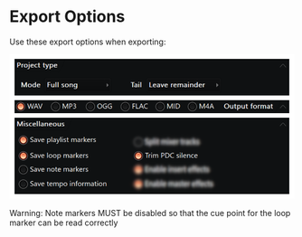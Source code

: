 # Export Options
Use these export options when exporting:

![format: WAV, Save playlist markers: YES, Save loop markers: YES, Save note markers: NO, Trim PDC silence: YES, Tail: Leave remainder, Mode: Full](.github-assets/exportOptions.webp)

Warning: Note markers MUST be disabled so that the cue point for the loop marker can be read correctly